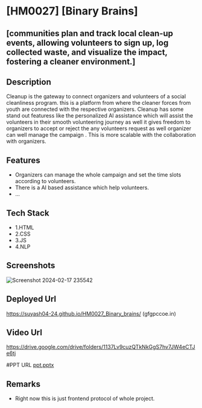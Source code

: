 # [HM0027] [Binary Brains]

## [communities plan and track local clean-up events, allowing volunteers to sign up, log collected waste, and visualize the impact, fostering a cleaner environment.]

## Description
Cleanup is the gateway to connect organizers and volunteers of a social cleanliness program.
this is a platform from where the cleaner forces from youth are connected with the respective organizers.
Cleanup has some stand out featuress like the personalized AI assistance which will assist the volunteers in their smooth 
volunteering journey as well it gives  freedom to organizers to accept or reject the any volunteers request as well organizer can
well manage the campaign .
This is more scalable with the collaboration with organizers.

## Features
- Organizers can manage the whole campaign and set the time slots according to volunteers.
- There is a AI based assistance which help volunteers.
- ...

## Tech Stack
- 1.HTML
- 2.CSS
- 3.JS
- 4.NLP

## Screenshots
![Screenshot 2024-02-17 235542](https://github.com/suyash04-24/HM0027_Binary_brains/assets/118686001/4fb31a86-41a7-48ec-af9c-95cfbaca55b5)



## Deployed Url
https://suyash04-24.github.io/HM0027_Binary_brains/ (gfgpccoe.in)

## Video Url
https://drive.google.com/drive/folders/1137Lv9cuzQTkNkGgS7hv7JW4eCTJe6tj

#PPT URL
[ppt.pptx](https://github.com/suyash04-24/HM0027_Binary_brains/files/14321531/ppt.pptx)


## Remarks
- Right now this is just frontend protocol of whole project.
